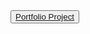 <!DOCTYPE html>
<html lang="en">

<head>
    <meta charset="UTF-8">
    <meta http-equiv="X-UA-Compatible" content="IE=edge">
    <meta name="viewport" content="width=device-width, initial-scale=1.0">
    <title>Portfolio Project</title>
</head>
<link rel="stylesheet" href="style.css">
<button> <a href="https://dev-dmta-studios-in-drupal-7.pantheonsite.io/home">Portfolio Project</a></button>

<body>

</body>

</html>

